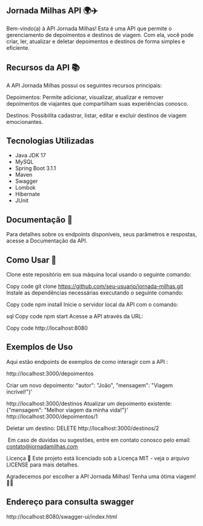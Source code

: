 ##  Jornada Milhas API 🌍✈️


Bem-vindo(a) à API Jornada Milhas! Esta é uma API que permite o gerenciamento de depoimentos e destinos de viagem. Com ela, você pode criar, ler, atualizar e deletar depoimentos e destinos de forma simples e eficiente.

## Recursos da API 📚
A API Jornada Milhas possui os seguintes recursos principais:

Depoimentos: Permite adicionar, visualizar, atualizar e remover depoimentos de viajantes que compartilham suas experiências conosco.

Destinos: Possibilita cadastrar, listar, editar e excluir destinos de viagem emocionantes.

## Tecnologias Utilizadas
- Java JDK 17
- MySQL
- Spring Boot 3.1.1
- Maven
- Swagger
- Lombok
- Hibernate
- JUnit


## Documentação 📝
Para detalhes sobre os endpoints disponíveis, seus parâmetros e respostas, acesse a Documentação da API.

## Como Usar 🚀
Clone este repositório em sua máquina local usando o seguinte comando:

Copy code
git clone https://github.com/seu-usuario/jornada-milhas.git
Instale as dependências necessárias executando o seguinte comando:

Copy code
npm install
Inicie o servidor local da API com o comando:

sql
Copy code
npm start
Acesse a API através da URL:


Copy code
http://localhost:8080

## Exemplos de Uso 
Aqui estão endpoints de exemplos de como interagir com a API :

http://localhost:3000/depoimentos

Criar um novo depoimento:
"autor": "João",
"mensagem": "Viagem incrível!"}' 



http://localhost:3000/destinos
Atualizar um depoimento existente:
{"mensagem": "Melhor viagem da minha vida!"}' 
http://localhost:3000/depoimentos/1


Deletar um destino:
DELETE http://localhost:3000/destinos/2

️ 
Em caso de dúvidas ou sugestões, entre em contato conosco pelo email: contato@jornadamilhas.com

Licença 📜
Este projeto está licenciado sob a Licença MIT - veja o arquivo LICENSE para mais detalhes.

Agradecemos por escolher a API Jornada Milhas! Tenha uma ótima viagem! 🌟✨



## Endereço para consulta swagger
http://localhost:8080/swagger-ui/index.html